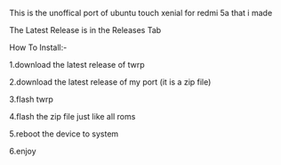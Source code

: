 This is the unoffical port of ubuntu touch xenial for redmi 5a that i made

The Latest Release is in the Releases Tab

How To Install:-

1.download the latest release of twrp

2.download the latest release of my port (it is a zip file)

3.flash twrp

4.flash the zip file just like all roms

5.reboot the device to system

6.enjoy
